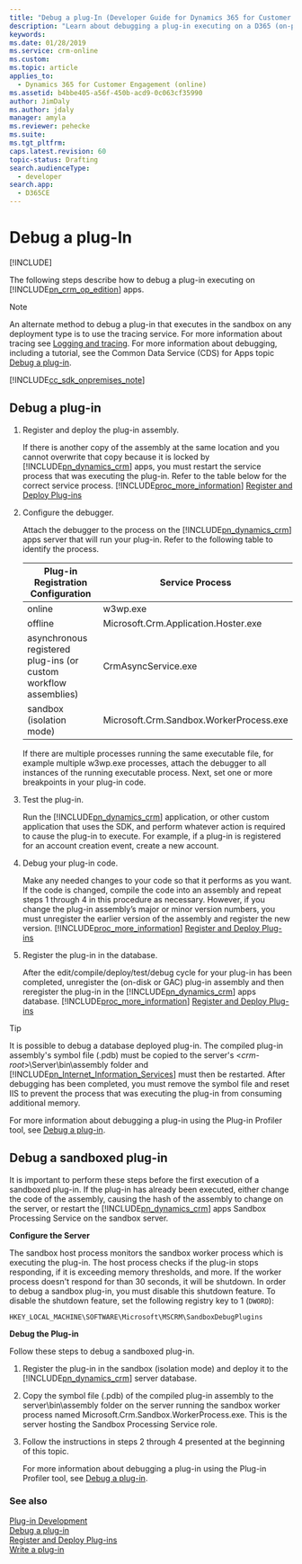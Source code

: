 ```yaml
---
title: "Debug a plug-In (Developer Guide for Dynamics 365 for Customer Engagement apps) | MicrosoftDocs"
description: "Learn about debugging a plug-in executing on a D365 (on-premises) server."
keywords: 
ms.date: 01/28/2019
ms.service: crm-online
ms.custom: 
ms.topic: article
applies_to: 
  - Dynamics 365 for Customer Engagement (online)
ms.assetid: b4bbe405-a56f-450b-acd9-0c063cf35990
author: JimDaly
ms.author: jdaly
manager: amyla
ms.reviewer: pehecke
ms.suite: 
ms.tgt_pltfrm: 
caps.latest.revision: 60
topic-status: Drafting
search.audienceType: 
  - developer
search.app: 
  - D365CE
---
```


# Debug a plug-In

[!INCLUDE[](../includes/cc_applies_to_update_9_0_0.md)]

The following steps describe how to debug a plug-in executing on [!INCLUDE[pn_crm_op_edition](../includes/pn-crm-onprem.md)] apps.

> [!NOTE]
> An alternate method to debug a plug-in that executes in the sandbox on any deployment type is to use the tracing service. For more information about tracing see [Logging and tracing](/powerapps/developer/common-data-service/logging-tracing.md). For more information about debugging, including a tutorial, see the Common Data Service (CDS) for Apps topic [Debug a plug-in](/powerapps/developer/common-data-service/debug-plug-in.md).
  
[!INCLUDE[cc_sdk_onpremises_note](../includes/cc-sdk-onpremises-note.md)]
<a name="bkmk_debugaplugin"></a>   
## Debug a plug-in  
  
1. Register and deploy the plug-in assembly.  
  
    If there is another copy of the assembly at the same location and you cannot overwrite that copy because it is locked by [!INCLUDE[pn_dynamics_crm](../includes/pn-dynamics-crm.md)] apps, you must restart the service process that was executing the plug-in. Refer to the table below for the correct service process. [!INCLUDE[proc_more_information](../includes/proc-more-information.md)] [Register and Deploy Plug-ins](register-deploy-plugins.md)  
  
2. Configure the debugger.  
  
    Attach the debugger to the process on the [!INCLUDE[pn_dynamics_crm](../includes/pn-dynamics-crm.md)] apps server that will run your plug-in. Refer to the following table to identify the process.  
  
   |Plug-in Registration Configuration|Service Process|  
   |-----------------------------------------|---------------------|  
   |online|w3wp.exe|  
   |offline|Microsoft.Crm.Application.Hoster.exe|  
   |asynchronous registered plug-ins (or custom workflow assemblies)|CrmAsyncService.exe|  
   |sandbox (isolation mode)|Microsoft.Crm.Sandbox.WorkerProcess.exe|  
  
    If there are multiple processes running the same executable file, for example multiple w3wp.exe processes, attach the debugger to all instances of the running executable process. Next, set one or more breakpoints in your plug-in code.  
  
3. Test the plug-in.  
  
    Run the [!INCLUDE[pn_dynamics_crm](../includes/pn-dynamics-crm.md)] application, or other custom application that uses the SDK, and perform whatever action is required to cause the plug-in to execute. For example, if a plug-in is registered for an account creation event, create a new account.  
  
4. Debug your plug-in code.  
  
    Make any needed changes to your code so that it performs as you want. If the code is changed, compile the code into an assembly and repeat steps 1 through 4 in this procedure as necessary. However, if you change the plug-in assembly’s major or minor version numbers, you must unregister the earlier version of the assembly and register the new version. [!INCLUDE[proc_more_information](../includes/proc-more-information.md)] [Register and Deploy Plug-ins](register-deploy-plugins.md)  
  
5. Register the plug-in in the database.  
  
    After the edit/compile/deploy/test/debug cycle for your plug-in has been completed, unregister the (on-disk or GAC) plug-in assembly and then reregister the plug-in in the [!INCLUDE[pn_dynamics_crm](../includes/pn-dynamics-crm.md)] apps database. [!INCLUDE[proc_more_information](../includes/proc-more-information.md)] [Register and Deploy Plug-ins](register-deploy-plugins.md)  
  
> [!TIP]
>  It is possible to debug a database deployed plug-in. The compiled plug-in assembly's symbol file (.pdb) must be copied to the server's \<*crm-root*>\Server\bin\assembly folder and [!INCLUDE[pn_Internet_Information_Services](../includes/pn-internet-information-services.md)] must then be restarted. After debugging has been completed, you must remove the symbol file and reset IIS to prevent the process that was executing the plug-in from consuming additional memory.  
  
 For more information about debugging a plug-in using the Plug-in Profiler tool, see [Debug a plug-in](/powerapps/developer/common-data-service/tutorial-debug-plug-in).  
  
<a name="bkmk_sandboxplugin"></a>   
## Debug a sandboxed plug-in  
 It is important to perform these steps before the first execution of a sandboxed plug-in. If the plug-in has already been executed, either change the code of the assembly, causing the hash of the assembly to change on the server, or restart the [!INCLUDE[pn_dynamics_crm](../includes/pn-dynamics-crm.md)] apps Sandbox Processing Service on the sandbox server.  
  
 **Configure the Server**  
  
 The sandbox host process monitors the sandbox worker process which is executing the plug-in. The host process checks if the plug-in stops responding, if it is exceeding memory thresholds, and more. If the worker process doesn't respond for than 30 seconds, it will be shutdown. In order to debug a sandbox plug-in, you must disable this shutdown feature. To disable the shutdown feature, set the following registry key to 1 (`DWORD`):  
  
```ms-dos  
HKEY_LOCAL_MACHINE\SOFTWARE\Microsoft\MSCRM\SandboxDebugPlugins  
```  
  
 **Debug the Plug-in**  
  
 Follow these steps to debug a sandboxed plug-in.  
  
1. Register the plug-in in the sandbox (isolation mode) and deploy it to the [!INCLUDE[pn_dynamics_crm](../includes/pn-dynamics-crm.md)] server database.  
  
2. Copy the symbol file (.pdb) of the compiled plug-in assembly to the server\bin\assembly folder on the server running the sandbox worker process named Microsoft.Crm.Sandbox.WorkerProcess.exe. This is the server hosting the Sandbox Processing Service role.  
  
3. Follow the instructions in steps 2 through 4 presented at the beginning of this topic.  
  
   For more information about debugging a plug-in using the Plug-in Profiler tool, see [Debug a plug-in](/powerapps/developer/common-data-service/tutorial-debug-plug-in).  
  
### See also  
 [Plug-in Development](plugin-development.md)   
 [Debug a plug-in](/powerapps/developer/common-data-service/tutorial-debug-plug-in)   
 [Register and Deploy Plug-ins](register-deploy-plugins.md)   
 [Write a plug-in](/powerapps/developer/common-data-service/write-plug-in.md) 
